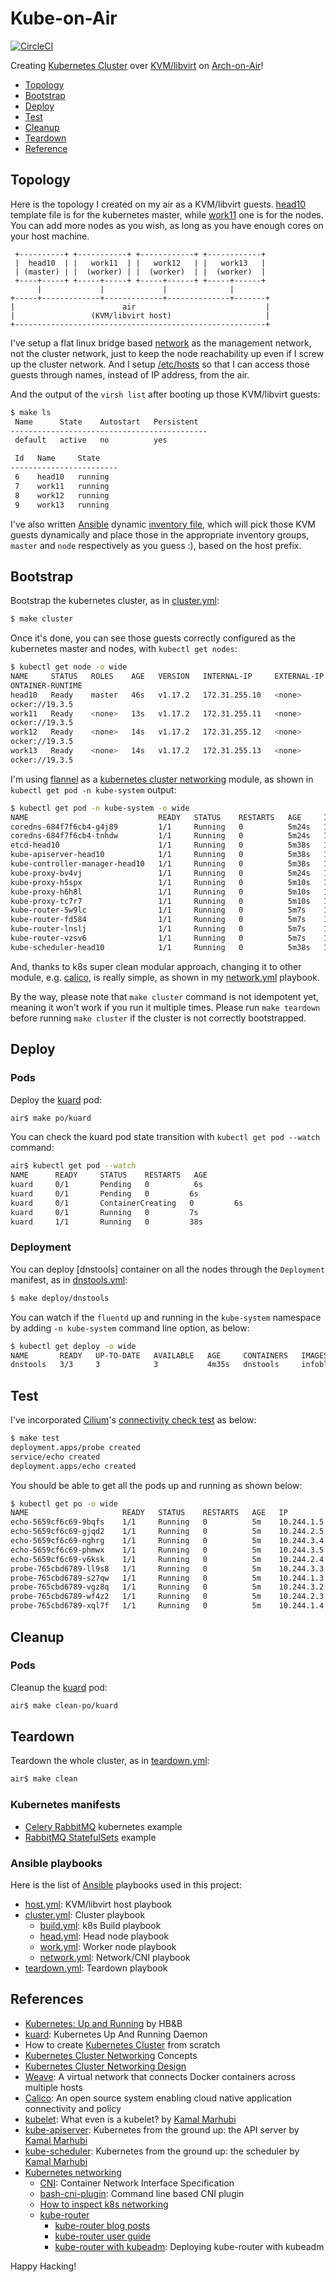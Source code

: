 # Kube-on-Air

[![CircleCI]](https://circleci.com/gh/keithnoguchi/workflows/kube-on-air)

[CircleCI]: https://circleci.com/gh/keithnoguchi/kube-on-air.svg?style=svg

Creating [Kubernetes Cluster] over [KVM/libvirt] on [Arch-on-Air]!

- [Topology](#topology)
- [Bootstrap](#bootstrap)
- [Deploy](#deploy)
- [Test](#test)
- [Cleanup](#cleanup)
- [Teardown](#teardown)
- [Reference](#reference)

[KVM/libvirt]: https://libvirt.org/drvqemu.html
[Arch-on-Air]: https://github.com/keithnoguchi/arch-on-air/blob/master/README.md
[asciicast]: https://asciinema.org/a/146661.png

## Topology

Here is the topology I created on my air as a KVM/libvirt guests.
[head10] template file is for the kubernetes master, while [work11]
one is for the nodes.  You can add more nodes as you wish, as long
as you have enough cores on your host machine.

[head10]: templates/etc/libvirt/qemu/head.xml.j2
[work11]: templates/etc/libvirt/qemu/work.xml.j2

```
 +----------+ +-----------+ +------------+ +------------+
 |  head10  | |   work11  | |   work12   | |   work13   |
 | (master) | |  (worker) | |  (worker)  | |  (worker)  |
 +----+-----+ +-----+-----+ +-----+------+ +-----+------+
      |             |             |              |
+-----+-------------+-------------+--------------+-------+
|                        air                             |
|                 (KVM/libvirt host)                     |
+--------------------------------------------------------+
```

I've setup a flat linux bridge based [network] as the management
network, not the cluster network, just to keep the node reachability
up even if I screw up the cluster network.  And I setup [/etc/hosts]
so that I can access those guests through names, instead of IP address,
from the air.

[network]: files/etc/libvirt/qemu/network/default.xml
[/etc/hosts]: files/etc/hosts

And the output of the `virsh list` after booting up those KVM/libvirt
guests:

```sh
$ make ls
 Name      State    Autostart   Persistent
--------------------------------------------
 default   active   no          yes

 Id   Name     State
------------------------
 6    head10   running
 7    work11   running
 8    work12   running
 9    work13   running
```

I've also written [Ansible] dynamic [inventory file],
which will pick those KVM guests dynamically and
place those in the appropriate inventory groups,
`master` and `node` respectively as you guess :),
based on the host prefix.

[Ansible]: https://ansible.com
[inventory file]: inventory.py

## Bootstrap

Bootstrap the kubernetes cluster, as in [cluster.yml]:

```sh
$ make cluster
```

Once it's done, you can see those guests correctly configured
as the kubernetes master and nodes, with `kubectl get nodes`:

```sh
$ kubectl get node -o wide
NAME     STATUS   ROLES    AGE   VERSION   INTERNAL-IP     EXTERNAL-IP   OS-IMAGE     KERNEL-VERSION   C
ONTAINER-RUNTIME
head10   Ready    master   46s   v1.17.2   172.31.255.10   <none>        Arch Linux   5.4.6-arch3-1    d
ocker://19.3.5
work11   Ready    <none>   13s   v1.17.2   172.31.255.11   <none>        Arch Linux   5.4.6-arch3-1    d
ocker://19.3.5
work12   Ready    <none>   14s   v1.17.2   172.31.255.12   <none>        Arch Linux   5.4.6-arch3-1    d
ocker://19.3.5
work13   Ready    <none>   14s   v1.17.2   172.31.255.13   <none>        Arch Linux   5.4.6-arch3-1    d
ocker://19.3.5
```

I'm using [flannel] as a [kubernetes cluster networking] module, as shown in
`kubectl get pod -n kube-system` output:

```sh
$ kubectl get pod -n kube-system -o wide
NAME                             READY   STATUS    RESTARTS   AGE     IP              NODE     NOMINATED NODE   READINESS GATES
coredns-684f7f6cb4-g4j89         1/1     Running   0          5m24s   10.244.1.3      work12   <none>           <none>
coredns-684f7f6cb4-tnhdw         1/1     Running   0          5m24s   10.244.3.2      work13   <none>           <none>
etcd-head10                      1/1     Running   0          5m38s   172.31.255.10   head10   <none>           <none>
kube-apiserver-head10            1/1     Running   0          5m38s   172.31.255.10   head10   <none>           <none>
kube-controller-manager-head10   1/1     Running   0          5m38s   172.31.255.10   head10   <none>           <none>
kube-proxy-bv4vj                 1/1     Running   0          5m24s   172.31.255.10   head10   <none>           <none>
kube-proxy-h5spx                 1/1     Running   0          5m10s   172.31.255.11   work11   <none>           <none>
kube-proxy-h6h8l                 1/1     Running   0          5m10s   172.31.255.13   work13   <none>           <none>
kube-proxy-tc7r7                 1/1     Running   0          5m10s   172.31.255.12   work12   <none>           <none>
kube-router-5w9lc                1/1     Running   0          5m7s    172.31.255.13   work13   <none>           <none>
kube-router-fd584                1/1     Running   0          5m7s    172.31.255.10   head10   <none>           <none>
kube-router-lnslj                1/1     Running   0          5m7s    172.31.255.12   work12   <none>           <none>
kube-router-vzsv6                1/1     Running   0          5m7s    172.31.255.11   work11   <none>           <none>
kube-scheduler-head10            1/1     Running   0          5m38s   172.31.255.10   head10   <none>           <none>
```

And, thanks to k8s super clean modular approach, changing it to other
module, e.g. [calico], is really simple, as shown in my [network.yml] playbook.

By the way, please note that `make cluster` command is not idempotent yet,
meaning it won't work if you run it multiple times.  Please run `make teardown`
before running `make cluster` if the cluster is not correctly bootstrapped.

## Deploy

### Pods

Deploy the [kuard] pod:

```sh
air$ make po/kuard
```

You can check the kuard pod state transition with `kubectl get pod --watch` command:

```sh
air$ kubectl get pod --watch
NAME      READY     STATUS    RESTARTS   AGE
kuard     0/1       Pending   0          6s
kuard     0/1       Pending   0         6s
kuard     0/1       ContainerCreating   0         6s
kuard     0/1       Running   0         7s
kuard     1/1       Running   0         38s
```

### Deployment

You can deploy [dnstools] container on all the nodes through the `Deployment` manifest, as in [dnstools.yml]:

```sh
$ make deploy/dnstools
```

You can watch if the `fluentd` up and running in the `kube-system` namespace
by adding `-n kube-system` command line option, as below:

```sh
$ kubectl get deploy -o wide
NAME       READY   UP-TO-DATE   AVAILABLE   AGE     CONTAINERS   IMAGES              SELECTOR
dnstools   3/3     3            3           4m35s   dnstools     infoblox/dnstools   app=dnstools
```

## Test

I've incorporated [Cilium]'s [connectivity check test] as below:

```sh
$ make test
deployment.apps/probe created
service/echo created
deployment.apps/echo created
```

You should be able to get all the pods up and running as shown below:

```sh
$ kubectl get po -o wide
NAME                     READY   STATUS    RESTARTS   AGE   IP           NODE     NOMINATED NODE   READINESS GATES
echo-5659cf6c69-9bqfs    1/1     Running   0          5m    10.244.1.5   work11   <none>           <none>
echo-5659cf6c69-gjqd2    1/1     Running   0          5m    10.244.2.5   work12   <none>           <none>
echo-5659cf6c69-nghrg    1/1     Running   0          5m    10.244.3.4   work13   <none>           <none>
echo-5659cf6c69-phmwx    1/1     Running   0          5m    10.244.3.5   work13   <none>           <none>
echo-5659cf6c69-v6ksk    1/1     Running   0          5m    10.244.2.4   work12   <none>           <none>
probe-765cbd6789-ll9s8   1/1     Running   0          5m    10.244.3.3   work13   <none>           <none>
probe-765cbd6789-s27qw   1/1     Running   0          5m    10.244.1.3   work11   <none>           <none>
probe-765cbd6789-vgz8q   1/1     Running   0          5m    10.244.3.2   work13   <none>           <none>
probe-765cbd6789-wf4z2   1/1     Running   0          5m    10.244.2.3   work12   <none>           <none>
probe-765cbd6789-xql7f   1/1     Running   0          5m    10.244.1.4   work11   <none>           <none>
```

[cilium]: http://docs.cilium.io/en/stable/gettingstarted/k8s-install-default/
[connectivity check test]: https://raw.githubusercontent.com/cilium/cilium/1.6.5/examples/kubernetes/connectivity-check/connectivity-check.yaml

## Cleanup

### Pods

Cleanup the [kuard] pod:

```sh
air$ make clean-po/kuard
```

## Teardown

Teardown the whole cluster, as in [teardown.yml]:

```sh
air$ make clean
```

### Kubernetes manifests

- [Celery RabbitMQ] kubernetes example
- [RabbitMQ StatefulSets] example

[dnstools.yml]: manifests/deploy/dnstools.yml
[celery rabbitmq]: https://github.com/kubernetes/kubernetes/tree/release-1.3/examples/celery-rabbitmq/README.md
[rabbitmq statefulsets]: https://wesmorgan.svbtle.com/rabbitmq-cluster-on-kubernetes-with-statefulsets

### Ansible playbooks

Here is the list of [Ansible] playbooks used in this project:

- [host.yml]: KVM/libvirt host playbook
- [cluster.yml]: Cluster playbook
  - [build.yml]: k8s Build playbook
  - [head.yml]: Head node playbook
  - [work.yml]: Worker node playbook
  - [network.yml]: Network/CNI playbook
- [teardown.yml]: Teardown playbook

[host.yml]: host.yml
[cluster.yml]: cluster.yml
[build.yml]: build.yml
[head.yml]: head.yml
[work.yml]: work.yml
[network.yml]: network.yml
[teardown.yml]: teardown.yml

## References

- [Kubernetes: Up and Running] by HB&B
- [kuard]: Kubernetes Up And Running Daemon
- How to create [Kubernetes Cluster] from scratch
- [Kubernetes Cluster Networking] Concepts
- [Kubernetes Cluster Networking Design]
- [Weave]: A virtual network that connects Docker containers across multiple hosts
- [Calico]: An open source system enabling cloud native application connectivity and policy
- [kubelet]: What even is a kubelet? by [Kamal Marhubi]
- [kube-apiserver]: Kubernetes from the ground up: the API server by [Kamal Marhubi]
- [kube-scheduler]: Kubernetes from the ground up: the scheduler by [Kamal Marhubi]
- [Kubernetes networking]
  - [CNI]: Container Network Interface Specification
  - [bash-cni-plugin]: Command line based CNI plugin
  - [How to inspect k8s networking]
  - [kube-router]
    - [kube-router blog posts]
    - [kube-router user guide]
    - [kube-router with kubeadm]: Deploying kube-router with kubeadm

[kubernetes: up and running]: http://shop.oreilly.com/product/0636920043874.do
[kubernetes cluster]: https://kubernetes.io/docs/getting-started-guides/scratch/
[kubernetes cluster networking]: https://kubernetes.io/docs/concepts/cluster-administration/networking/
[kubernetes cluster networking design]: https://git.k8s.io/community/contributors/design-proposals/network/networking.md
[kuard]: https://github.com/kubernetes-up-and-running/kuard/blob/master/README.md
[flannel]: https://coreos.com/flannel/docs/latest/
[weave]: https://github.com/weaveworks/weave/blob/master/README.md
[calico]: https://github.com/projectcalico/calico/blob/master/README.md
[fluentd]: https://www.fluentd.org/
[Kamal Marhubi]: http://kamalmarhubi.com/
[kubelet]: http://kamalmarhubi.com/blog/2015/08/27/what-even-is-a-kubelet/
[kube-apiserver]: http://kamalmarhubi.com/blog/2015/09/06/kubernetes-from-the-ground-up-the-api-server/
[kube-scheduler]: http://kamalmarhubi.com/blog/2015/11/17/kubernetes-from-the-ground-up-the-scheduler/
[kubernetes networking]: https://www.altoros.com/blog/kubernetes-networking-writing-your-own-simple-cni-plug-in-with-bash/
[bash-cni-plugin]: https://github.com/s-matyukevich/bash-cni-plugin
[cni]: https://github.com/containernetworking/cni/blob/master/SPEC.md
[how to inspect k8s networking]: https://www.digitalocean.com/community/tutorials/how-to-inspect-kubernetes-networking
[kube-router]: https://www.kube-router.io/
[kube-router blog posts]: https://cloudnativelabs.github.io/post/2017-04-18-kubernetes-networking/
[kube-router user guide]: https://www.kube-router.io/docs/user-guide/
[kube-router with kubeadm]: https://github.com/cloudnativelabs/kube-router/blob/master/docs/kubeadm.md

Happy Hacking!

